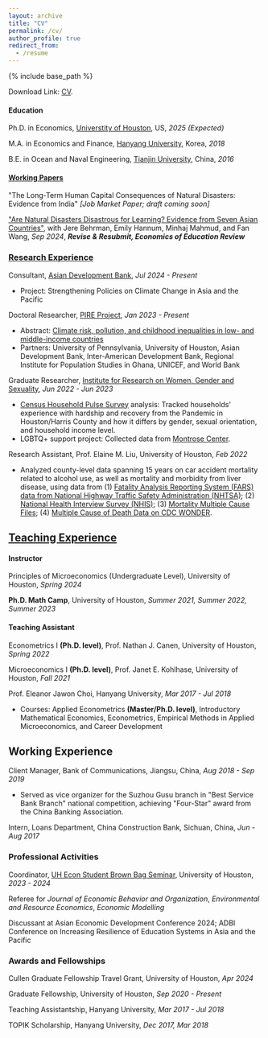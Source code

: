 ```yaml
---
layout: archive
title: "CV"
permalink: /cv/
author_profile: true
redirect_from:
  - /resume
---
```


{% include base_path %}

Download Link: <a href="/YujieZhang_CV.pdf">CV</a>. 

<!---
Download Link: <a href="/YujieZhang_CV.pdf">CV</a> and <a href="/YujieZhang_Resume.pdf">Resume</a>. 
Education
------
[Research Experience](https://yujiezhangecon.github.io/research/)
------
--->

#### Education

Ph.D. in Economics, [Universtity of Houston](https://www.uh.edu/class/economics/), US, *2025 (Expected)* 

M.A. in Economics and Finance, [Hanyang University](https://econ.hanyang.ac.kr/), Korea, *2018*

B.E. in Ocean and Naval Engineering, [Tianjin University](http://www.tju.edu.cn/english/index.htm), China, *2016*

#### [Working Papers](https://yujiezhangecon.github.io/research/)

"The Long-Term Human Capital Consequences of Natural Disasters: Evidence from India" _[Job Market Paper; draft coming soon]_

["Are Natural Disasters Disastrous for Learning? Evidence from Seven Asian Countries"](http://yujiezhangecon.github.io/files/DisasterEducationAsiaMicsEmDat_ZhangEtal.pdf),
with Jere Behrman, Emily Hannum, Minhaj Mahmud, and Fan Wang, _Sep 2024_, _**Revise & Resubmit, Economics of Education Review**_

### [Research Experience](https://yujiezhangecon.github.io/research/)

Consultant, [Asian Development Bank](https://www.adb.org/), *Jul 2024 - Present*
- Project: Strengthening Policies on Climate Change in Asia and the Pacific

Doctoral Researcher, [PIRE Project](https://beta.nsf.gov/funding/opportunities/partnerships-international-research-education-pire-0), *Jan 2023 - Present*

- Abstract: [Climate risk, pollution, and childhood inequalities in low- and middle-income countries](https://www.nsf.gov/awardsearch/showAward?AWD_ID=2230615)
- Partners: University of Pennsylvania, University of Houston, Asian Development Bank, Inter-American Development Bank, Regional Institute for Population Studies in Ghana, UNICEF, and World Bank

Graduate Researcher, [Institute for Research on Women, Gender and Sexuality](https://uh.edu/class/ws/irwgs/), *Jun 2022 - Jun 2023*
- [Census Household Pulse Survey](https://www.census.gov/householdpulsedata) analysis: Tracked households' experience with hardship and recovery from the Pandemic in Houston/Harris County and how it differs by gender, sexual orientation, and household income level.
- LGBTQ+ support project: Collected data from [Montrose Center](https://montrosecenter.org/). 

Research Assistant, Prof. Elaine M. Liu, University of Houston, *Feb 2022*
- Analyzed county-level data spanning 15 years on car accident mortality related to alcohol use, as well as mortality and morbidity from liver disease, using data from (1) [Fatality Analysis Reporting System (FARS) data from National Highway Traffic Safety Administration (NHTSA)](https://www.nhtsa.gov/research-data/fatality-analysis-reporting-system-fars); 
	(2) [National Health Interview Survey (NHIS)](https://www.cdc.gov/nchs/nhis/data-questionnaires-documentation.htm); 
	(3) [Mortality Multiple Cause Files](https://www.cdc.gov/nchs/data_access/VitalStatsOnline.htm#Mortality_Multiple); 
	(4) [Multiple Cause of Death Data on CDC WONDER](https://wonder.cdc.gov/mcd.html). 
 
<!-- 
(5) [NBER Mortality Data](https://www.nber.org/research/data/mortality-data-vital-statistics-nchs-multiple-cause-death-data)

Research Assistant, Prof. Yuyu Chen, Peking University, *Nov - Dec 2020*
- Summary: Completed data collection, collation, and cleaning for over 200 local officials from prefecture-level cities in the provinces of Guangdong, Shandong, Shanxi, and Neimenggu, for a project on local officials and economic development. 
-->


[Teaching Experience](https://yujiezhangecon.github.io/teaching/) 
------

#### Instructor

Principles of Microeconomics (Undergraduate Level), University of Houston, *Spring 2024*

**Ph.D. Math Camp**, University of Houston, *Summer 2021, Summer 2022, Summer 2023*

#### Teaching Assistant 

Econometrics I **(Ph.D. level)**, Prof. Nathan J. Canen, University of Houston, *Spring 2022*

Microeconomics I **(Ph.D. level)**, Prof. Janet E. Kohlhase, University of Houston, *Fall 2021*

Prof. Eleanor Jawon Choi, Hanyang University, *Mar 2017 - Jul 2018*
- Courses: Applied Econometrics **(Master/Ph.D. level)**, Introductory Mathematical Economics, Econometrics, Empirical Methods in Applied Microeconomics, and Career Development 

Working Experience 
------

Client Manager, Bank of Communications, Jiangsu, China, *Aug 2018 - Sep 2019*
- Served as vice organizer for the Suzhou Gusu branch in "Best Service Bank Branch" national competition, achieving "Four-Star" award from the China Banking Association.

Intern, Loans Department, China Construction Bank, Sichuan, China, *Jun - Aug 2017*

### Professional Activities 

Coordinator, [UH Econ Student Brown Bag Seminar](https://sites.google.com/view/uheconbbseminar), University of Houston, *2023 - 2024*

Referee for _Journal of Economic Behavior and Organization_, _Environmental and Resource Economics_, _Economic Modelling_ 

Discussant at Asian Economic Development Conference 2024; ADBI Conference on Increasing Resilience of Education Systems in Asia and the Pacific

### Awards and Fellowships

Cullen Graduate Fellowship Travel Grant, University of Houston, *Apr 2024*

Graduate Fellowship, University of Houston, *Sep 2020 - Present*

Teaching Assistantship, Hanyang University, *Mar 2017 - Jul 2018* 

TOPIK Scholarship, Hanyang University, *Dec 2017, Mar 2018*




